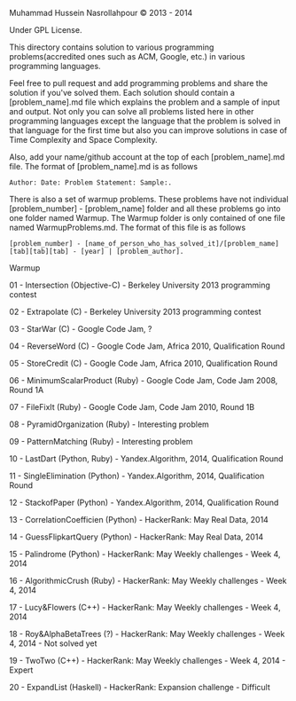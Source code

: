 Muhammad Hussein Nasrollahpour © 2013 -  2014

Under GPL License.

This directory contains solution to various programming problems(accredited ones such as ACM, Google, etc.) in various programming languages.

Feel free to pull request and add programming problems and share the solution if you've solved them. Each solution should contain a [problem_name].md file which explains the problem and a sample of input and output. Not only you can solve all problems listed here in other programming languages except the language that the problem is solved in that language for the first time but also you can improve solutions in case of Time Complexity and Space Complexity.

Also, add your name/github account at the top of each [problem_name].md file. The format of [problem_name].md is as follows

	Author: Date: Problem Statement: Sample:.

There is also a set of warmup problems. These problems have not individual [problem_number] - [problem_name] folder and all these problems go into one folder named Warmup. The Warmup folder is only contained of one file named WarmupProblems.md. The format of this file is as follows

	[problem_number] - [name_of_person_who_has_solved_it]/[problem_name] [tab][tab][tab] - [year] | [problem_author].

  Warmup

  01 - Intersection 	     (Objective-C) 	  - Berkeley University 2013 programming contest

  02 - Extrapolate  	     (C)           	  - Berkeley University 2013 programming contest

  03 - StarWar      	     (C)              - Google Code Jam, ?

  04 - ReverseWord  	     (C)              - Google Code Jam, Africa 2010, Qualification Round

  05 - StoreCredit  	     (C)              - Google Code Jam, Africa 2010, Qualification Round

  06 - MinimumScalarProduct  (Ruby)        	  - Google Code Jam, Code Jam 2008, Round 1A

  07 - FileFixIt             (Ruby)        	  - Google Code Jam, Code Jam 2010, Round 1B

  08 - PyramidOrganization   (Ruby)        	  - Interesting problem

  09 - PatternMatching       (Ruby)        	  - Interesting problem

  10 - LastDart	      		 (Python, Ruby)	  - Yandex.Algorithm, 2014, Qualification Round

  11 - SingleElimination     (Python)	      - Yandex.Algorithm, 2014, Qualification Round

  12 - StackofPaper          (Python)         - Yandex.Algorithm, 2014, Qualification Round

  13 - CorrelationCoefficien (Python)         - HackerRank: May Real Data, 2014

  14 - GuessFlipkartQuery    (Python)         - HackerRank: May Real Data, 2014

  15 - Palindrome            (Python)         - HackerRank: May Weekly challenges - Week 4, 2014

  16 - AlgorithmicCrush      (Ruby)           - HackerRank: May Weekly challenges - Week 4, 2014

  17 - Lucy&Flowers          (C++)            - HackerRank: May Weekly challenges - Week 4, 2014

  18 - Roy&AlphaBetaTrees    (?)              - HackerRank: May Weekly challenges - Week 4, 2014 - Not solved yet

  19 - TwoTwo                (C++)            - HackerRank: May Weekly challenges - Week 4, 2014 - Expert

  20 - ExpandList			 (Haskell)		  - HackerRank: Expansion challenge - Difficult
